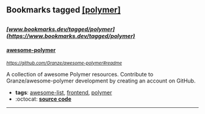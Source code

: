 ## Bookmarks tagged [[polymer]](https://www.bookmarks.dev/search?q=[polymer])

_<sup><sup>[www.bookmarks.dev/tagged/polymer](https://www.bookmarks.dev/tagged/polymer)</sup></sup>_
---
#### [awesome-polymer](https://github.com/Granze/awesome-polymer#readme)
_<sup>https://github.com/Granze/awesome-polymer#readme</sup>_

A collection of awesome Polymer resources. Contribute to Granze/awesome-polymer development by creating an account on GitHub.
* **tags**: [awesome-list](../tagged/awesome-list.md), [frontend](../tagged/frontend.md), [polymer](../tagged/polymer.md)
* :octocat: **[source code](https://github.com/Granze/awesome-polymer#readme)**
---
